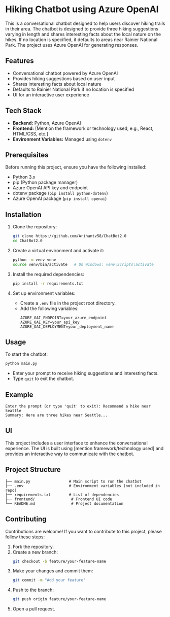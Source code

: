 # Hiking Chatbot using Azure OpenAI

This is a conversational chatbot designed to help users discover hiking trails in their area. The chatbot is designed to provide three hiking suggestions varying in length and shares interesting facts about the local nature on the hikes. If no location is specified, it defaults to areas near Rainier National Park. The project uses Azure OpenAI for generating responses.

## Features
- Conversational chatbot powered by Azure OpenAI
- Provides hiking suggestions based on user input
- Shares interesting facts about local nature
- Defaults to Rainier National Park if no location is specified
- UI for an interactive user experience

## Tech Stack
- **Backend:** Python, Azure OpenAI
- **Frontend:** [Mention the framework or technology used, e.g., React, HTML/CSS, etc.]
- **Environment Variables:** Managed using `dotenv`

## Prerequisites
Before running this project, ensure you have the following installed:
- Python 3.x
- pip (Python package manager)
- Azure OpenAI API key and endpoint
- dotenv package (`pip install python-dotenv`)
- Azure OpenAI package (`pip install openai`)

## Installation
1. Clone the repository:
    ```bash
    git clone https://github.com/Arihantv58/ChatBot2.0
    cd ChatBot2.0
    ```

2. Create a virtual environment and activate it:
    ```bash
    python -m venv venv
    source venv/bin/activate   # On Windows: venv\Scripts\activate
    ```

3. Install the required dependencies:
    ```bash
    pip install -r requirements.txt
    ```

4. Set up environment variables:
    - Create a `.env` file in the project root directory.
    - Add the following variables:
        ```
        AZURE_OAI_ENDPOINT=your_azure_endpoint
        AZURE_OAI_KEY=your_api_key
        AZURE_OAI_DEPLOYMENT=your_deployment_name
        ```

## Usage
To start the chatbot:
```bash
python main.py
```

- Enter your prompt to receive hiking suggestions and interesting facts.
- Type `quit` to exit the chatbot.

## Example
```
Enter the prompt (or type 'quit' to exit): Recommend a hike near Seattle
Summary: Here are three hikes near Seattle...
```

## UI
This project includes a user interface to enhance the conversational experience. The UI is built using [mention framework/technology used] and provides an interactive way to communicate with the chatbot.

## Project Structure
```
├── main.py                 # Main script to run the chatbot
├── .env                    # Environment variables (not included in repo)
├── requirements.txt        # List of dependencies
├── frontend/                # Frontend UI code
└── README.md                # Project documentation
```

## Contributing
Contributions are welcome! If you want to contribute to this project, please follow these steps:
1. Fork the repository.
2. Create a new branch:
    ```bash
    git checkout -b feature/your-feature-name
    ```
3. Make your changes and commit them:
    ```bash
    git commit -m "Add your feature"
    ```
4. Push to the branch:
    ```bash
    git push origin feature/your-feature-name
    ```
5. Open a pull request.
